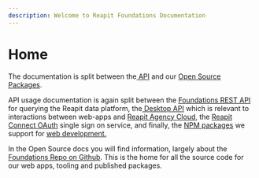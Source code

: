 ```yaml
---
description: Welcome to Reapit Foundations Documentation
---
```


# Home

The documentation is split between the[ API](api/) and our [Open Source Packages](app-development/).

API usage documentation is again split between the [Foundations REST API](https://marketplace.reapit.cloud/developer/api-docs)[ ](api/api-documentation.md)for querying the Reapit data platform, the[ Desktop API](api/desktop-api.md) which is relevant to interactions between web-apps and [Reapit Agency Cloud](https://www.reapit.com/agency-cloud/), the [Reapit Connect OAuth](api/reapit-connect.md) single sign on service, and finally, the [NPM packages](https://www.npmjs.com/org/reapit) we support for [web development.](app-development/web.md)

In the Open Source docs you will find information, largely about the [Foundations Repo on Github](https://github.com/reapit/foundations). This is the home for all the source code for our web apps, tooling and published packages.&#x20;






